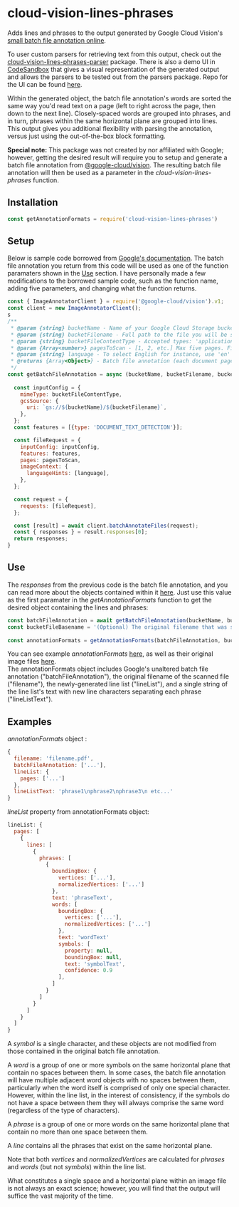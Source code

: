 # cloud-vision-lines-phrases

Adds lines and phrases to the output generated by Google Cloud Vision's [small batch file annotation online](https://cloud.google.com/vision/docs/file-small-batch). 

To user custom parsers for retrieving text from this output, check out the [cloud-vision-lines-phrases-parser](https://www.npmjs.com/package/cloud-vision-lines-phrases-parser) package. There is also a demo UI in [CodeSandbox](https://githubbox.com/parsec209/cloud-vision-lines-phrases-parser-ui) that gives a visual representation of the generated output and allows the parsers to be tested out from the parsers package. Repo for the UI can be found [here](https://github.com/parsec209/cloud-vision-lines-phrases-parser-ui).

Within the generated object, the batch file annotation's words are sorted the same way you'd read text on a page (left to right across the page, then down to the next line). Closely-spaced words are grouped into phrases, and in turn, phrases within the same horizontal plane are grouped into lines. This output gives you additional flexibility with parsing the annotation, versus just using the out-of-the-box block formatting.

**Special note:** This package was not created by nor affiliated with Google; however, getting the desired result will require you 
to setup and generate a batch file annotation from [@google-cloud/vision](https://www.npmjs.com/package/@google-cloud/vision). 
The resulting batch file annotation will then be used as a parameter in the _cloud-vision-lines-phrases_ function.   

## Installation

```js
const getAnnotationFormats = require('cloud-vision-lines-phrases')
```

## Setup

Below is sample code borrowed from [Google's documentation](https://cloud.google.com/vision/docs/file-small-batch#storage-file). The batch file annotation
you return from this code will be used as one of the function paramaters shown in the [Use](#use) section. I have personally made a few modifications to the borrowed sample code, such as the function name, adding five parameters, and changing what the function returns.

```js
const { ImageAnnotatorClient } = require('@google-cloud/vision').v1;
const client = new ImageAnnotatorClient();
s
/**
 * @param {string} bucketName - Name of your Google Cloud Storage bucket
 * @param {string} bucketFilename - Full path to the file you will be scanning in the bucket
 * @param {string} bucketFileContentType - Accepted types: 'application/pdf', 'image/tiff', or 'image/gif'
 * @param {Array<number>} pagesToScan - [1, 2, etc.] Max five pages. First page starts at 1, Last page at -1
 * @param {string} language - To select English for instance, use 'en'
 * @returns {Array<Object>} - Batch file annotation (each document page is an object)
 */
const getBatchFileAnnotation = async (bucketName, bucketFilename, bucketFileContentType, pagesToScan, language) => {
  
  const inputConfig = {
    mimeType: bucketFileContentType,
    gcsSource: {
      uri: `gs://${bucketName}/${bucketFilename}`,
    },
  };
  const features = [{type: 'DOCUMENT_TEXT_DETECTION'}];

  const fileRequest = {
    inputConfig: inputConfig,
    features: features,
    pages: pagesToScan,
    imageContext: {
      languageHints: [language],
    },
  };

  const request = {
    requests: [fileRequest],
  };

  const [result] = await client.batchAnnotateFiles(request);
  const { responses } = result.responses[0];
  return responses;
}
```

## Use

The _responses_ from the previous code is the batch file annotation, and you can read more about the objects contained within it [here](https://cloud.google.com/vision/docs/reference/rest/v1/AnnotateImageResponse). Just use this value as the first paramater in the _getAnnotationFormats_ function to get the desired object containing the lines and phrases:

```js
const batchFileAnnotation = await getBatchFileAnnotation(bucketName, bucketFilename, bucketFileContentType, pagesToScan, language)
const bucketFileBasename = '(Optional) The original filename that was scanned in the bucket.'
 
const annotationFormats = getAnnotationFormats(batchFileAnnotation, bucketFileBasename);
```

You can see example _annotationFormats_ [here](https://github.com/parsec209/cloud-vision-lines-phrases/tree/main/test/formattedAnnotations), as well as their original image files [here](https://github.com/parsec209/cloud-vision-lines-phrases/tree/main/test/originalFiles).  
The annotationFormats object includes Google's unaltered batch file annotation ("batchFileAnnotation"), the original filename of the scanned file ("filename"), the newly-generated line list ("lineList"), and a single string of the line list's text with new line characters separating each phrase ("lineListText"). 

## Examples

_annotationFormats_ object : 

```js
{
  filename: 'filename.pdf',
  batchFileAnnotation: ['...'],
  lineList: { 
    pages: ['...'] 
  },
  lineListText: 'phrase1\nphrase2\nphrase3\n etc...'
}

```

_lineList_ property from annotationFormats object: 

```js
lineList: { 
  pages: [
    {
      lines: [
        {
          phrases: [
            {
              boundingBox: {
                vertices: ['...'],
                normalizedVertices: ['...']
              },
              text: 'phraseText',
              words: [
                boundingBox: {
                  vertices: ['...'],
                  normalizedVertices: ['...']
                },
                text: 'wordText'                   
                symbols: [
                  property: null,
                  boundingBox: null,
                  text: 'symbolText',
                  confidence: 0.9
                ],
              ]
            }
          ]
        }
      ]
    }
  ]
}
```

A _symbol_ is a single character, and these objects are not modified from those contained in the original batch file annotation.

A _word_ is a group of one or more symbols on the same horizontal plane that contain no spaces between them. In some cases, the batch file annotation will have multiple adjacent word objects with no spaces between them, particularly when the word itself is comprised of only one special character. However, within the line list, in the interest of consistency, if the symbols do not have a space between them they will always comprise the same word (regardless of the type of characters). 

A _phrase_ is a group of one or more words on the same horizontal plane that contain no more than one space between them. 

A _line_ contains all the phrases that exist on the same horizontal plane. 

Note that both _vertices_ and _normalizedVertices_ are calculated for _phrases_ and _words_ (but not _symbols_) within the line list.

What constitutes a single space and a horizontal plane within an image file is not always an exact science; however, you will find that the output will suffice the vast majority of the time. 
